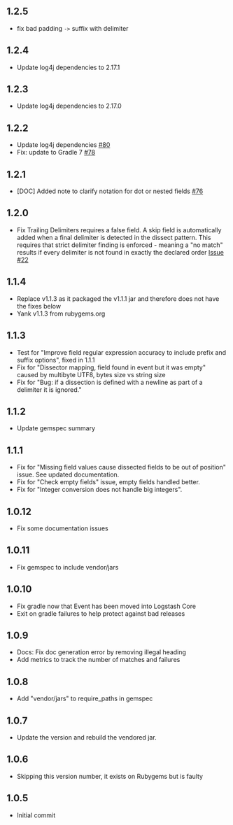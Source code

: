 ## 1.2.5
  - fix bad padding `->` suffix with delimiter

## 1.2.4
  - Update log4j dependencies to 2.17.1

## 1.2.3
  - Update log4j dependencies to 2.17.0

## 1.2.2
  - Update log4j dependencies [#80](https://github.com/logstash-plugins/logstash-filter-dissect/pull/80)
  - Fix: update to Gradle 7 [#78](https://github.com/logstash-plugins/logstash-filter-dissect/pull/78)

## 1.2.1
 - [DOC] Added note to clarify notation for dot or nested fields [#76](https://github.com/logstash-plugins/logstash-filter-dissect/pull/76)

## 1.2.0
  - Fix Trailing Delimiters requires a false field. A skip field is
  automatically added when a final delimiter is detected in the dissect pattern.
  This requires that strict delimiter finding is enforced  - meaning a "no match"
  results if every delimiter is not found in exactly the declared order
  [Issue #22](https://github.com/logstash-plugins/logstash-filter-dissect/issues/22)

## 1.1.4
  - Replace v1.1.3 as it packaged the v1.1.1 jar and therefore does not have the fixes below
  - Yank v1.1.3 from rubygems.org

## 1.1.3
  - Test for "Improve field regular expression accuracy to include prefix and suffix options", fixed in 1.1.1
  - Fix for "Dissector mapping, field found in event but it was empty" caused by multibyte UTF8, bytes size vs string size
  - Fix for "Bug: if a dissection is defined with a newline as part of a delimiter it is ignored."

## 1.1.2
  - Update gemspec summary

## 1.1.1
  - Fix for "Missing field values cause dissected fields to be out of position" issue. See updated documentation.
  - Fix for "Check empty fields" issue, empty fields handled better.
  - Fix for "Integer conversion does not handle big integers".
  
## 1.0.12
  - Fix some documentation issues

## 1.0.11
 - Fix gemspec to include vendor/jars

## 1.0.10
 - Fix gradle now that Event has been moved into Logstash Core
 - Exit on gradle failures to help protect against bad releases 

## 1.0.9
 - Docs: Fix doc generation error by removing illegal heading
 - Add metrics to track the number of matches and failures

## 1.0.8
 - Add "vendor/jars" to require_paths in gemspec

## 1.0.7
 - Update the version and rebuild the vendored jar.

## 1.0.6
 - Skipping this version number, it exists on Rubygems but is faulty

## 1.0.5
 - Initial commit
